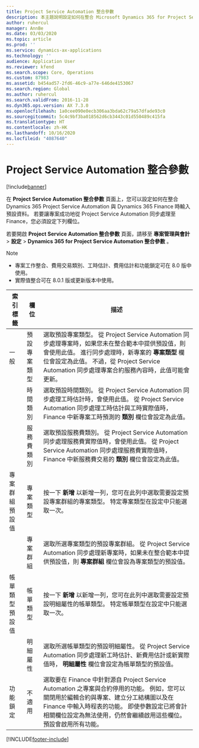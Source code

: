 ```yaml
---
title: Project Service Automation 整合參數
description: 本主題說明設定如何在整合 Microsoft Dynamics 365 for Project Service Automation 與 Microsoft Dynamics 365 Finance 時輸入預設資料的方法。
author: ruhercul
manager: AnnBe
ms.date: 03/03/2020
ms.topic: article
ms.prod: ''
ms.service: dynamics-ax-applications
ms.technology: ''
audience: Application User
ms.reviewer: kfend
ms.search.scope: Core, Operations
ms.custom: 87983
ms.assetid: b454ad57-2fd6-46c9-a77e-646de4153067
ms.search.region: Global
ms.author: ruhercul
ms.search.validFrom: 2016-11-28
ms.dyn365.ops.version: AX 7.3.0
ms.openlocfilehash: 1a0cee090e0ecb306aa3bda62c79a57dfade93c0
ms.sourcegitcommit: 5c4c9bf3ba018562d6cb3443c01d550489c415fa
ms.translationtype: HT
ms.contentlocale: zh-HK
ms.lasthandoff: 10/16/2020
ms.locfileid: "4087640"
---
```

# <a name="project-service-automation-integration-parameters"></a>Project Service Automation 整合參數

[!include[banner](../includes/banner.md)]

在 **Project Service Automation 整合參數** 頁面上，您可以設定如何在整合 Dynamics 365 Project Service Automation 與 Dynamics 365 Finance 時輸入預設資料。 若要讓專案成功地從 Project Service Automation 同步處理至 Finance，您必須設定下列欄位。

若要開啟 **Project Service Automation 整合參數** 頁面，請移至 **專案管理與會計** \> **設定** \> **Dynamics 365 for Project Service Automation 整合參數** 。 

> [!NOTE]
> - 專案工作整合、費用交易類別、工時估計、費用估計和功能鎖定可在 8.0 版中使用。
> - 實際值整合可在 8.0.1 版或更新版本中使用。


| 索引標籤                    | 欄位                | 描述 |
|------------------------|----------------------|-------------|
| 一般                | 預設專案類型 | 選取預設專案類型。 從 Project Service Automation 同步處理專案時，如果您未在整合範本中提供預設值，則會使用此值。 進行同步處理時，新專案的 **專案類型** 欄位會設定為此值。 不過，從 Project Service Automation 同步處理專案合約服務內容時，此值可能會更新。 |
|                        | 時間類別        | 選取預設時間類別。 從 Project Service Automation 同步處理工時估計時，會使用此值。 從 Project Service Automation 同步處理工時估計與工時實際值時，Finance 中新專案工時預測的 **類別** 欄位會設定為此值。 |
|                        | 服務費類別         | 選取預設服務費類別。 從 Project Service Automation 同步處理服務費實際值時，會使用此值。 從 Project Service Automation 同步處理服務費實際值時，Finance 中新服務費交易的 **類別** 欄位會設定為此值。 |
| 專案群組預設值 | 專案類型         | 按一下 **新增** 以新增一列，您可在此列中選取需要設定預設專案群組的專案類型。 特定專案類型在設定中只能選取一次。 |
|                        | 專案群組        | 選取所選專案類型的預設專案群組。 從 Project Service Automation 同步處理新專案時，如果未在整合範本中提供預設值，則 **專案群組** 欄位會設為專案類型的預設值。 |
| 帳單類型預設值  | 帳單類型         | 按一下 **新增** 以新增一列，您可在此列中選取需要設定預設明細屬性的帳單類型。 特定帳單類型在設定中只能選取一次。 |
|                        | 明細屬性        | 選取所選帳單類型的預設明細屬性。 從 Project Service Automation 同步處理新工時估計、新費用估計或新實際值時， **明細屬性** 欄位會設定為帳單類型的預設值。 |
| 功能鎖定  | 不適用       | 選取要在 Finance 中針對源自 Project Service Automation 之專案與合約停用的功能。 例如，您可以關閉用於編輯合約與專案、建立分工結構圖以及在 Finance 中輸入時程表的功能。 即使參數設定已將會計相關欄位設定為無法使用，仍然會繼續啟用這些欄位。 預設會啟用所有功能。 |


[!INCLUDE[footer-include](../includes/footer-banner.md)]